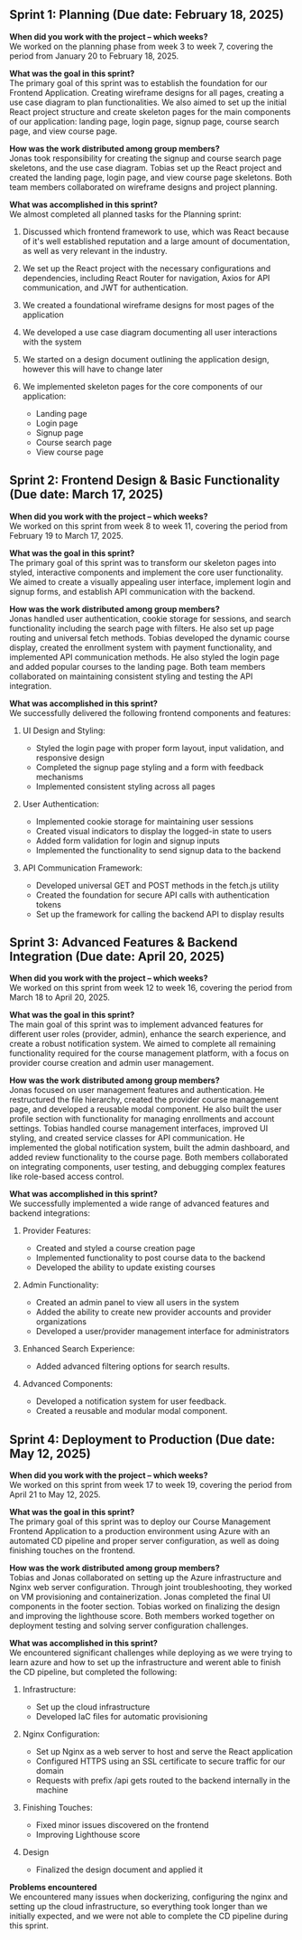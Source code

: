 ## Sprint 1: Planning (Due date: February 18, 2025)
**When did you work with the project – which weeks?**  
We worked on the planning phase from week 3 to week 7, covering the period from January 20 to February 18, 2025.

**What was the goal in this sprint?**  
The primary goal of this sprint was to establish the foundation for our Frontend Application. Creating wireframe designs for all pages, creating a use case diagram to plan functionalities. We also aimed to set up the initial React project structure and create skeleton pages for the main components of our application: landing page, login page, signup page, course search page, and view course page.

**How was the work distributed among group members?**  
Jonas took responsibility for creating the signup and course search page skeletons, and the use case diagram. Tobias set up the React project and created the landing page, login page, and view course page skeletons. Both team members collaborated on wireframe designs and project planning.

**What was accomplished in this sprint?**  
We almost completed all planned tasks for the Planning sprint:

1. Discussed which frontend framework to use, which was React because of it's well established reputation and a large amount of documentation, as well as very relevant in the industry.

1. We set up the React project with the necessary configurations and dependencies, including React Router for navigation, Axios for API communication, and JWT for authentication.

2. We created a foundational wireframe designs for most pages of the application

3. We developed a use case diagram documenting all user interactions with the system

4. We started on a design document outlining the application design, however this will have to change later

5. We implemented skeleton pages for the core components of our application:
   - Landing page
   - Login page
   - Signup page
   - Course search page
   - View course page



## Sprint 2: Frontend Design & Basic Functionality (Due date: March 17, 2025)
**When did you work with the project – which weeks?**  
We worked on this sprint from week 8 to week 11, covering the period from February 19 to March 17, 2025.

**What was the goal in this sprint?**  
The primary goal of this sprint was to transform our skeleton pages into styled, interactive components and implement the core user functionality. We aimed to create a visually appealing user interface, implement login and signup forms, and establish API communication with the backend.

**How was the work distributed among group members?**  
Jonas handled user authentication, cookie storage for sessions, and search functionality including the search page with filters. He also set up page routing and universal fetch methods. Tobias developed the dynamic course display, created the enrollment system with payment functionality, and implemented API communication methods. He also styled the login page and added popular courses to the landing page. Both team members collaborated on maintaining consistent styling and testing the API integration.

**What was accomplished in this sprint?**  
We successfully delivered the following frontend components and features:

1. UI Design and Styling:
   - Styled the login page with proper form layout, input validation, and responsive design
   - Completed the signup page styling and a form with feedback mechanisms
   - Implemented consistent styling across all pages

2. User Authentication:
   - Implemented cookie storage for maintaining user sessions
   - Created visual indicators to display the logged-in state to users
   - Added form validation for login and signup inputs
   - Implemented the functionality to send signup data to the backend

3. API Communication Framework:
   - Developed universal GET and POST methods in the fetch.js utility
   - Created the foundation for secure API calls with authentication tokens
   - Set up the framework for calling the backend API to display results



## Sprint 3: Advanced Features & Backend Integration (Due date: April 20, 2025)
**When did you work with the project – which weeks?**  
We worked on this sprint from week 12 to week 16, covering the period from March 18 to April 20, 2025.

**What was the goal in this sprint?**  
The main goal of this sprint was to implement advanced features for different user roles (provider, admin), enhance the search experience, and create a robust notification system. We aimed to complete all remaining functionality required for the course management platform, with a focus on provider course creation and admin user management.

**How was the work distributed among group members?**  
Jonas focused on user management features and authentication. He restructured the file hierarchy, created the provider course management page, and developed a reusable modal component. He also built the user profile section with functionality for managing enrollments and account settings. Tobias handled course management interfaces, improved UI styling, and created service classes for API communication. He implemented the global notification system, built the admin dashboard, and added review functionality to the course page. Both members collaborated on integrating components, user testing, and debugging complex features like role-based access control.

**What was accomplished in this sprint?**  
We successfully implemented a wide range of advanced features and backend integrations:

1. Provider Features:
   - Created and styled a course creation page
   - Implemented functionality to post course data to the backend
   - Developed the ability to update existing courses

2. Admin Functionality:
   - Created an admin panel to view all users in the system
   - Added the ability to create new provider accounts and provider organizations
   - Developed a user/provider management interface for administrators

3. Enhanced Search Experience:
   - Added advanced filtering options for search results.

4. Advanced Components:
   - Developed a notification system for user feedback.
   - Created a reusable and modular modal component.



## Sprint 4: Deployment to Production (Due date: May 12, 2025)
**When did you work with the project – which weeks?**  
We worked on this sprint from week 17 to week 19, covering the period from April 21 to May 12, 2025.

**What was the goal in this sprint?**  
The primary goal of this sprint was to deploy our Course Management Frontend Application to a production environment using Azure with an automated CD pipeline and proper server configuration, as well as doing finishing touches on the frontend.

**How was the work distributed among group members?**  
Tobias and Jonas collaborated on setting up the Azure infrastructure and Nginx web server configuration. Through joint troubleshooting, they worked on VM provisioning and containerization. Jonas completed the final UI components in the footer section. Tobias worked on finalizing the design and improving the lighthouse score. Both members worked together on deployment testing and solving server configuration challenges.

**What was accomplished in this sprint?**  
We encountered significant challenges while deploying as we were trying to learn azure and how to set up the infrastructure and werent able to finish the CD pipeline, but completed the following:

1. Infrastructure:
   - Set up the cloud infrastructure
   - Developed IaC files for automatic provisioning

5. Nginx Configuration:
   - Set up Nginx as a web server to host and serve the React application
   - Configured HTTPS using an SSL certificate to secure traffic for our domain
   - Requests with prefix /api gets routed to the backend internally in the machine

3. Finishing Touches:
   - Fixed minor issues discovered on the frontend
   - Improving Lighthouse score

4. Design
   - Finalized the design document and applied it

**Problems encountered**  
We encountered many issues when dockerizing, configuring the nginx and setting up the cloud infrastructure, so everything took longer than we initially expected, and we were not able to complete the CD pipeline during this sprint.
